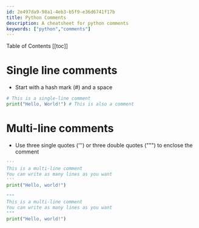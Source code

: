 ```yaml
---
id: 2e497da9-98a1-4eb3-b5f9-e36d6741f17b
title: Python Comments
description: A cheatsheet for python comments
keywords: ["python","comments"]
---
```


Table of Contents
[[toc]]

# Single line comments
- Start with a hash mark (#) and a space

```python
# This is a single-line comment
print("Hello, World!") # This is also a comment
```

# Multi-line comments
- Use three single quotes (‘’') or three double quotes (""") to enclose the comment

```python
'''
This is a multi-line comment
You can write as many lines as you want
'''
print("Hello, world!")
```

```python
"""
This is a multi-line comment
You can write as many lines as you want
"""
print("Hello, world!")
```
